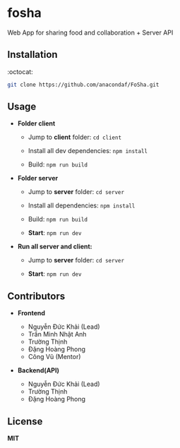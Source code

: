 # fosha

Web App for sharing food and collaboration + Server API

## Installation

:octocat:

```bash
git clone https://github.com/anacondaf/FoSha.git
```

## Usage

- **Folder client**

  - Jump to **client** folder: `cd client`

  - Install all dev dependencies: `npm install`

  - Build: `npm run build`

- **Folder server**

  - Jump to **server** folder: `cd server`

  - Install all dependencies: `npm install`

  - Build: `npm run build`

  - **Start**: `npm run dev`

- **Run all server and client:**

  - Jump to **server** folder: `cd server`

  - **Start**: `npm run dev`

## Contributors

- **Frontend**

  - Nguyễn Đức Khải (Lead)
  - Trần Minh Nhật Anh
  - Trường Thịnh
  - Đặng Hoàng Phong
  - Công Vũ (Mentor)

- **Backend(API)**

  - Nguyễn Đức Khải (Lead)
  - Trường Thịnh
  - Đặng Hoàng Phong

## License

**MIT**
